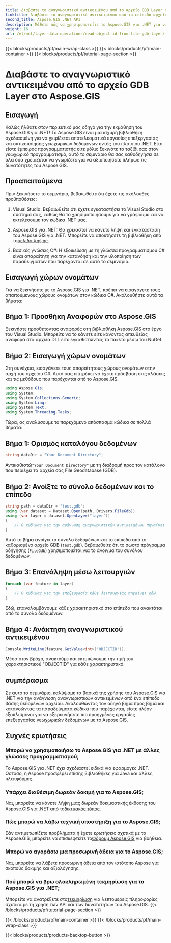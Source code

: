```yaml
---
title: Διαβάστε το αναγνωριστικό αντικειμένου από το αρχείο GDB Layer στο Aspose.GIS
linktitle: Διαβάστε το αναγνωριστικό αντικειμένου από το επίπεδο αρχείου GDB
second_title: Aspose.GIS .NET API
description: Μάθετε πώς να χρησιμοποιείτε το Aspose.GIS για .NET για να χειρίζεστε αποτελεσματικά την επεξεργασία γεωχωρικών δεδομένων. Διατίθενται ολοκληρωμένα σεμινάρια και καθοδήγηση από ειδικούς.
weight: 16
url: /el/net/layer-data-operations/read-object-id-from-file-gdb-layer/
---
```


{{< blocks/products/pf/main-wrap-class >}}
{{< blocks/products/pf/main-container >}}
{{< blocks/products/pf/tutorial-page-section >}}

# Διαβάστε το αναγνωριστικό αντικειμένου από το αρχείο GDB Layer στο Aspose.GIS

## Εισαγωγή
Καλώς ήλθατε στον περιεκτικό μας οδηγό για την εκμάθηση του Aspose.GIS για .NET! Το Aspose.GIS είναι μια ισχυρή βιβλιοθήκη σχεδιασμένη για να χειρίζεται αποτελεσματικά εργασίες επεξεργασίας και οπτικοποίησης γεωχωρικών δεδομένων εντός του πλαισίου .NET. Είτε είστε έμπειρος προγραμματιστής είτε μόλις ξεκινάτε το ταξίδι σας στον γεωχωρικό προγραμματισμό, αυτό το σεμινάριο θα σας καθοδηγήσει σε όλα όσα χρειάζεται να γνωρίζετε για να αξιοποιήσετε πλήρως τις δυνατότητες του Aspose.GIS.
## Προαπαιτούμενα
Πριν ξεκινήσετε το σεμινάριο, βεβαιωθείτε ότι έχετε τις ακόλουθες προϋποθέσεις:
1. Visual Studio: Βεβαιωθείτε ότι έχετε εγκαταστήσει το Visual Studio στο σύστημά σας, καθώς θα το χρησιμοποιήσουμε για να γράψουμε και να εκτελέσουμε τον κώδικα .NET μας.
   
2.  Aspose.GIS για .NET: Θα χρειαστεί να κάνετε λήψη και εγκατάσταση του Aspose.GIS για .NET. Μπορείτε να αποκτήσετε τη βιβλιοθήκη από το[σελίδα λήψης](https://releases.aspose.com/gis/net/).
3. Βασικές γνώσεις C#: Η εξοικείωση με τη γλώσσα προγραμματισμού C# είναι απαραίτητη για την κατανόηση και την υλοποίηση των παραδειγμάτων που παρέχονται σε αυτό το σεμινάριο.

## Εισαγωγή χώρων ονομάτων
Για να ξεκινήσετε με το Aspose.GIS για .NET, πρέπει να εισαγάγετε τους απαιτούμενους χώρους ονομάτων στον κώδικα C#. Ακολουθήστε αυτά τα βήματα:
## Βήμα 1: Προσθήκη Αναφορών στο Aspose.GIS
Ξεκινήστε προσθέτοντας αναφορές στη βιβλιοθήκη Aspose.GIS στο έργο του Visual Studio. Μπορείτε να το κάνετε είτε κάνοντας απευθείας αναφορά στα αρχεία DLL είτε εγκαθιστώντας το πακέτο μέσω του NuGet.
## Βήμα 2: Εισαγωγή χώρων ονομάτων
Στη συνέχεια, εισαγάγετε τους απαραίτητους χώρους ονομάτων στην αρχή του αρχείου C#. Αυτό σας επιτρέπει να έχετε πρόσβαση στις κλάσεις και τις μεθόδους που παρέχονται από το Aspose.GIS.
```csharp
using Aspose.Gis;
using System;
using System.Collections.Generic;
using System.Linq;
using System.Text;
using System.Threading.Tasks;
```

Τώρα, ας αναλύσουμε το παρεχόμενο απόσπασμα κώδικα σε πολλά βήματα:
## Βήμα 1: Ορισμός καταλόγου δεδομένων
```csharp
string dataDir = "Your Document Directory";
```
 Αντικαθιστώ`"Your Document Directory"` με τη διαδρομή προς τον κατάλογο που περιέχει τα αρχεία σας File Geodatabase (GDB).
## Βήμα 2: Ανοίξτε το σύνολο δεδομένων και το επίπεδο
```csharp
string path = dataDir + "test.gdb";
using (var dataset = Dataset.Open(path, Drivers.FileGdb))
using (var layer = dataset.OpenLayer("layer"))
{
    // Ο κώδικας για την ανάγνωση αναγνωριστικών αντικειμένων πηγαίνει εδώ
}
```
Αυτό το βήμα ανοίγει το σύνολο δεδομένων και το επίπεδο από το καθορισμένο αρχείο GDB (`test.gdb`). Βεβαιωθείτε ότι το σωστό πρόγραμμα οδήγησης (`FileGdb`) χρησιμοποιείται για το άνοιγμα του συνόλου δεδομένων.
## Βήμα 3: Επανάληψη μέσω λειτουργιών
```csharp
foreach (var feature in layer)
{
    // Ο κώδικας για την επεξεργασία κάθε λειτουργίας πηγαίνει εδώ
}
```
Εδώ, επαναλαμβάνουμε κάθε χαρακτηριστικό στο επίπεδο που ανακτάται από το σύνολο δεδομένων.
## Βήμα 4: Ανάκτηση αναγνωριστικού αντικειμένου
```csharp
Console.WriteLine(feature.GetValue<int>("OBJECTID"));
```
Μέσα στον βρόχο, ανακτούμε και εκτυπώνουμε την τιμή του χαρακτηριστικού "OBJECTID" για κάθε χαρακτηριστικό.

## συμπέρασμα
Σε αυτό το σεμινάριο, καλύψαμε τα βασικά της χρήσης του Aspose.GIS για .NET για την ανάγνωση αναγνωριστικών αντικειμένων από ένα επίπεδο βάσης δεδομένων αρχείου. Ακολουθώντας τον οδηγό βήμα προς βήμα και κατανοώντας τα παραδείγματα κώδικα που παρέχονται, είστε πλέον εξοπλισμένοι για να εξερευνήσετε πιο προηγμένες εργασίες επεξεργασίας γεωχωρικών δεδομένων με το Aspose.GIS.
## Συχνές ερωτήσεις
### Μπορώ να χρησιμοποιήσω το Aspose.GIS για .NET με άλλες γλώσσες προγραμματισμού;
Το Aspose.GIS για .NET έχει σχεδιαστεί ειδικά για εφαρμογές .NET. Ωστόσο, η Aspose προσφέρει επίσης βιβλιοθήκες για Java και άλλες πλατφόρμες.
### Υπάρχει διαθέσιμη δωρεάν δοκιμή για το Aspose.GIS;
Ναι, μπορείτε να κάνετε λήψη μιας δωρεάν δοκιμαστικής έκδοσης του Aspose.GIS για .NET από το[δικτυακός τόπος](https://releases.aspose.com/gis/net/).
### Πώς μπορώ να λάβω τεχνική υποστήριξη για το Aspose.GIS;
Εάν αντιμετωπίζετε προβλήματα ή έχετε ερωτήσεις σχετικά με το Aspose.GIS, μπορείτε να επισκεφτείτε το[Φόρουμ Aspose.GIS](https://forum.aspose.com/c/gis/33) για βοήθεια.
### Μπορώ να αγοράσω μια προσωρινή άδεια για το Aspose.GIS;
Ναι, μπορείτε να λάβετε προσωρινή άδεια από τον ιστότοπο Aspose για σκοπούς δοκιμής και αξιολόγησης.
### Πού μπορώ να βρω ολοκληρωμένη τεκμηρίωση για το Aspose.GIS για .NET;
 Μπορείτε να ανατρέξετε στο[τεκμηρίωση](https://reference.aspose.com/gis/net/) για λεπτομερείς πληροφορίες σχετικά με τη χρήση των API και των δυνατοτήτων του Aspose.GIS.
{{< /blocks/products/pf/tutorial-page-section >}}

{{< /blocks/products/pf/main-container >}}
{{< /blocks/products/pf/main-wrap-class >}}

{{< blocks/products/products-backtop-button >}}
